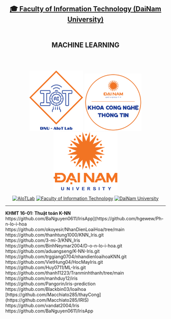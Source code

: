 <h2 align="center">
    <a href="https://dainam.edu.vn/vi/khoa-cong-nghe-thong-tin">
    🎓 Faculty of Information Technology (DaiNam University)
    </a>
</h2>
<h2 align="center">
    <br>
   MACHINE LEARNING
    <br>
    <br>
    <br>
</h2>
<div align="center">
    <p align="center">
        <img src="docs/aiotlab_logo.png" alt="AIoTLab Logo" width="170"/>
        <img src="docs/fitdnu_logo.png" alt="AIoTLab Logo" width="180"/>
        <img src="docs/dnu_logo.png" alt="DaiNam University Logo" width="200"/>
    </p>

[![AIoTLab](https://img.shields.io/badge/AIoTLab-green?style=for-the-badge)](https://www.facebook.com/DNUAIoTLab)
[![Faculty of Information Technology](https://img.shields.io/badge/Faculty%20of%20Information%20Technology-blue?style=for-the-badge)](https://dainam.edu.vn/vi/khoa-cong-nghe-thong-tin)
[![DaiNam University](https://img.shields.io/badge/DaiNam%20University-orange?style=for-the-badge)](https://dainam.edu.vn)

</div>
<hr>
<b>KHMT 16-01: Thuật toán K-NN</b>
<br>
https://github.com/BaNguyen0611/IrisApp](https://github.com/hgewew/Ph-n-lo-i-hoa
<br>
https://github.com/okoyesir/NhanDienLoaiHoa/tree/main
<br>
https://github.com/thanhtung1000/KNN_Iris.git
<br>
https://github.com/3-mi-3/KNN_Iris
<br>
https://github.com/BinhNeymar2004/D-o-n-lo-i-hoa.git
<br>
https://github.com/aduangseng/K-NN-Iris.git
<br>
https://github.com/trggiang0704/nhandienloaihoaKNN.git
<br>
https://github.com/VietHung04/HocMayIris.git
<br>
https://github.com/Huy0711/ML-Iris.git
<br>
https://github.com/thanh11223/Tranminhthanh/tree/main
<br>
https://github.com/manhduy12/iris
<br>
https://github.com/Pangorin/iris-prediction
<br>
https://github.com/Blackbin03/loaihoa
[https://github.com/Macchiato285/thayCong](https://github.com/Macchiato285/IRIS)
<br>
https://github.com/vandat2004/Iris
<br>
https://github.com/BaNguyen0611/IrisApp
<br>

